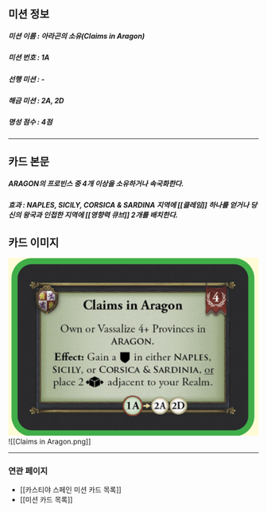 ## 미션 정보
##### 미션 이름 : 아라곤의 소유(Claims in Aragon)
##### 미션 번호 : 1A
##### 선행 미션 : -
##### 해금 미션 : 2A, 2D
##### 명성 점수 : 4점
---
## 카드 본문
##### ARAGON의 프로빈스 중 4개 이상을 소유하거나 속국화한다.
##### *효과*  : NAPLES, SICILY, CORSICA & SARDINA 지역에 [[클레임]] 하나를 얻거나 당신의 왕국과 인접한 지역에 [[영향력 큐브]] 2개를 배치한다.

## 카드 이미지
<img src="\Assets\Claims in Aragon.png"/>
![[Claims in Aragon.png]]

--- 

### 연관 페이지
- [[카스티야 스페인 미션 카드 목록]]
- [[미션 카드 목록]]
